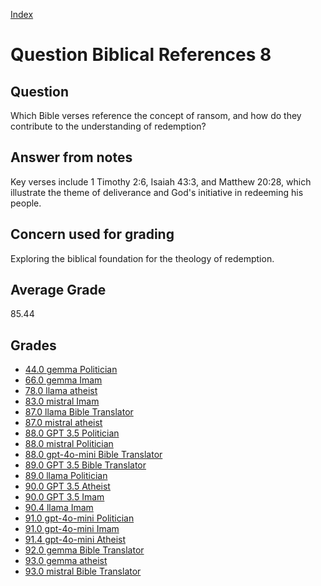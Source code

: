 
[Index](../../index.md)
# Question Biblical References 8
## Question
Which Bible verses reference the concept of ransom, and how do they contribute to the understanding of redemption?

## Answer from notes
Key verses include 1 Timothy 2:6, Isaiah 43:3, and Matthew 20:28, which illustrate the theme of deliverance and God's initiative in redeeming his people.

## Concern used for grading
Exploring the biblical foundation for the theology of redemption.

## Average Grade
85.44

## Grades
 * [44.0 gemma Politician](../answers/gemma_Politician/Biblical_References_8.md)
 * [66.0 gemma Imam](../answers/gemma_Imam/Biblical_References_8.md)
 * [78.0 llama atheist](../answers/llama_atheist/Biblical_References_8.md)
 * [83.0 mistral Imam](../answers/mistral_Imam/Biblical_References_8.md)
 * [87.0 llama Bible Translator](../answers/llama_Bible_Translator/Biblical_References_8.md)
 * [87.0 mistral atheist](../answers/mistral_atheist/Biblical_References_8.md)
 * [88.0 GPT 3.5 Politician](../answers/GPT_3.5_Politician/Biblical_References_8.md)
 * [88.0 mistral Politician](../answers/mistral_Politician/Biblical_References_8.md)
 * [88.0 gpt-4o-mini Bible Translator](../answers/gpt-4o-mini_Bible_Translator/Biblical_References_8.md)
 * [89.0 GPT 3.5 Bible Translator](../answers/GPT_3.5_Bible_Translator/Biblical_References_8.md)
 * [89.0 llama Politician](../answers/llama_Politician/Biblical_References_8.md)
 * [90.0 GPT 3.5 Atheist](../answers/GPT_3.5_Atheist/Biblical_References_8.md)
 * [90.0 GPT 3.5 Imam](../answers/GPT_3.5_Imam/Biblical_References_8.md)
 * [90.4 llama Imam](../answers/llama_Imam/Biblical_References_8.md)
 * [91.0 gpt-4o-mini Politician](../answers/gpt-4o-mini_Politician/Biblical_References_8.md)
 * [91.0 gpt-4o-mini Imam](../answers/gpt-4o-mini_Imam/Biblical_References_8.md)
 * [91.4 gpt-4o-mini Atheist](../answers/gpt-4o-mini_Atheist/Biblical_References_8.md)
 * [92.0 gemma Bible Translator](../answers/gemma_Bible_Translator/Biblical_References_8.md)
 * [93.0 gemma atheist](../answers/gemma_atheist/Biblical_References_8.md)
 * [93.0 mistral Bible Translator](../answers/mistral_Bible_Translator/Biblical_References_8.md)
